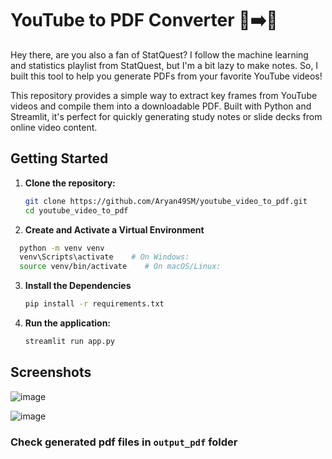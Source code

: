 # YouTube to PDF Converter 🎥➡️📄

Hey there, are you also a fan of StatQuest? I follow the machine learning and statistics playlist from StatQuest, but I'm a bit lazy to make notes. So, I built this tool to help you generate PDFs from your favorite YouTube videos!

This repository provides a simple way to extract key frames from YouTube videos and compile them into a downloadable PDF. Built with Python and Streamlit, it's perfect for quickly generating study notes or slide decks from online video content.

## Getting Started

1. **Clone the repository:**

   ```bash
   git clone https://github.com/Aryan49SM/youtube_video_to_pdf.git
   cd youtube_video_to_pdf
   ```

2. **Create and Activate a Virtual Environment**
  
  ```bash
    python -m venv venv
    venv\Scripts\activate    # On Windows:
    source venv/bin/activate    # On macOS/Linux:
   ```

3. **Install the Dependencies**
   ```bash
   pip install -r requirements.txt
   ```
   
5. **Run the application:**

   ```bash
   streamlit run app.py
   ```

## Screenshots

![image](https://github.com/user-attachments/assets/387dff6e-2b2d-4432-afc6-daccff0680b7)

![image](https://github.com/user-attachments/assets/caff807f-30dc-47da-9e98-ac8d9b16351b)

### Check generated pdf files in ```output_pdf``` folder



   
